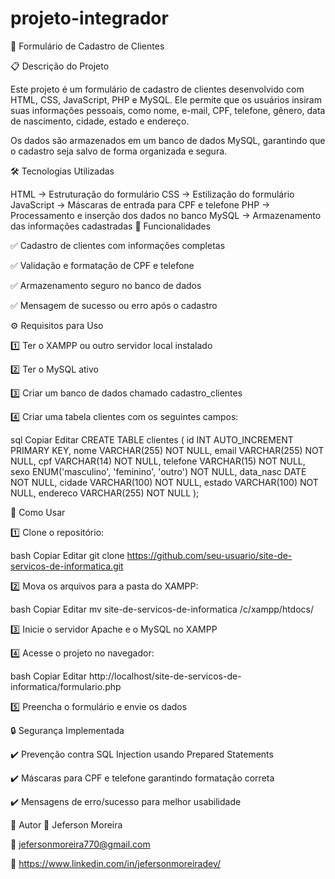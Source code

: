 # projeto-integrador

📌 Formulário de Cadastro de Clientes

📋 Descrição do Projeto

Este projeto é um formulário de cadastro de clientes desenvolvido com HTML, CSS, JavaScript, PHP e MySQL. Ele permite que os usuários insiram suas informações pessoais, como nome, e-mail, CPF, telefone, gênero, data de nascimento, cidade, estado e endereço.

Os dados são armazenados em um banco de dados MySQL, garantindo que o cadastro seja salvo de forma organizada e segura.

🛠 Tecnologias Utilizadas

HTML → Estruturação do formulário
CSS → Estilização do formulário
JavaScript → Máscaras de entrada para CPF e telefone
PHP → Processamento e inserção dos dados no banco
MySQL → Armazenamento das informações cadastradas
🚀 Funcionalidades

✅ Cadastro de clientes com informações completas

✅ Validação e formatação de CPF e telefone

✅ Armazenamento seguro no banco de dados

✅ Mensagem de sucesso ou erro após o cadastro

⚙️ Requisitos para Uso

1️⃣ Ter o XAMPP ou outro servidor local instalado

2️⃣ Ter o MySQL ativo

3️⃣ Criar um banco de dados chamado cadastro_clientes

4️⃣ Criar uma tabela clientes com os seguintes campos:

sql
Copiar
Editar
CREATE TABLE clientes (
    id INT AUTO_INCREMENT PRIMARY KEY,
    nome VARCHAR(255) NOT NULL,
    email VARCHAR(255) NOT NULL,
    cpf VARCHAR(14) NOT NULL,
    telefone VARCHAR(15) NOT NULL,
    sexo ENUM('masculino', 'feminino', 'outro') NOT NULL,
    data_nasc DATE NOT NULL,
    cidade VARCHAR(100) NOT NULL,
    estado VARCHAR(100) NOT NULL,
    endereco VARCHAR(255) NOT NULL
);

📝 Como Usar

1️⃣ Clone o repositório:

bash
Copiar
Editar
git clone https://github.com/seu-usuario/site-de-servicos-de-informatica.git

2️⃣ Mova os arquivos para a pasta do XAMPP:

bash
Copiar
Editar
mv site-de-servicos-de-informatica /c/xampp/htdocs/

3️⃣ Inicie o servidor Apache e o MySQL no XAMPP

4️⃣ Acesse o projeto no navegador:

bash
Copiar
Editar
http://localhost/site-de-servicos-de-informatica/formulario.php

5️⃣ Preencha o formulário e envie os dados

🔒 Segurança Implementada

✔️ Prevenção contra SQL Injection usando Prepared Statements

✔️ Máscaras para CPF e telefone garantindo formatação correta

✔️ Mensagens de erro/sucesso para melhor usabilidade

📌 Autor
👤 Jeferson Moreira

📧 jefersonmoreira770@gmail.com

🔗 https://www.linkedin.com/in/jefersonmoreiradev/

